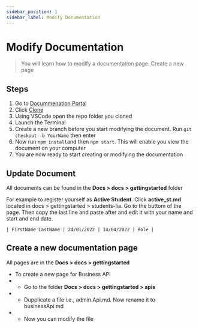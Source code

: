 ```yaml
---
sidebar_position: 1
sidebar_label: Modify Documentation
---
```

# Modify Documentation

> You will learn how to modify a documentation page.
> Create a new page

## Steps

1. Go to [Docummenation Portal](https://gitlab.com/carelyo/docs)
2. Click [Clone](git@gitlab.com:carelyo/docs.git)
3. Using VSCode open the repo folder you cloned
4. Launch the Terminal 
5. Create a new branch before you start modifying the document. Run `git checkout -b YourName` then enter
6. Now run `npm install`and then `npm start`. This will enable you view the document on your computer
7. You are now ready to start creating or modifying the documentation

## Update Document
All documents can be found in the **Docs > docs > gettingstarted** folder

For example to register yourself as **Active Student**. Click **active_st.md** located in docs > gettingstarted > students-lia. Go to the buttom of the page. Then copy the last line and paste after and edit it with your name and start and end date.
```
| FirstName LastName | 24/01/2022 | 14/04/2022 | Role |
```

## Create a new documentation page
All pages are in the **Docs > docs > gettingstarted**

- To create a new page for Business API
- - Go to the folder **Docs > docs > gettingstarted > apis** 
- - Dupplicate a file i.e., admin.Api.md. Now rename it to businessApi.md
- - Now you can modify the file